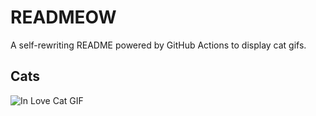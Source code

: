 # READMEOW

A self-rewriting README powered by GitHub Actions to display cat gifs.

## Cats

![In Love Cat GIF](https://media4.giphy.com/media/v1.Y2lkPTlhY2QwMmRhdG11Z215OXVlYnlicnZrdGcyYjFlcWttcHQ4MTd3MWgwYXprMnJ1bSZlcD12MV9naWZzX3NlYXJjaCZjdD1n/MDJ9IbxxvDUQM/200.gif)
